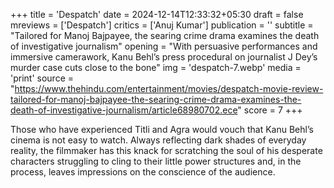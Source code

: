 +++
title = 'Despatch'
date = 2024-12-14T12:33:32+05:30
draft = false
mreviews = ['Despatch']
critics = ['Anuj Kumar']
publication = ''
subtitle = "Tailored for Manoj Bajpayee, the searing crime drama examines the death of investigative journalism"
opening = "With persuasive performances and immersive camerawork, Kanu Behl’s press procedural on journalist J Dey’s murder case cuts close to the bone"
img = 'despatch-7.webp'
media = 'print'
source = "https://www.thehindu.com/entertainment/movies/despatch-movie-review-tailored-for-manoj-bajpayee-the-searing-crime-drama-examines-the-death-of-investigative-journalism/article68980702.ece"
score = 7
+++

Those who have experienced Titli and Agra would vouch that Kanu Behl’s cinema is not easy to watch. Always reflecting dark shades of everyday reality, the filmmaker has this knack for scratching the soul of his desperate characters struggling to cling to their little power structures and, in the process, leaves impressions on the conscience of the audience.
